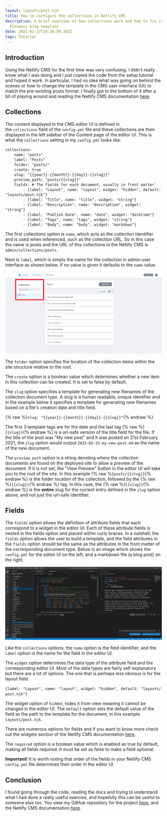 ```yaml
---
layout: layouts/post.njk
title: How to configure the collections in Netlify CMS
description: A brief overview of how collections work and how to fix it for the
  Eleventy blog template
date: 2021-02-27T20:28:50.162Z
tags: Tutorial
---
```

## Introduction

Using the Netlify CMS for the first time was very confusing. I didn't really know what I was doing and I just copied the code from the setup tutorial and hoped it work. In particular, I had no idea what was going on behind the scenes or how to change the template in the CMS user interface (UI) to match the pre-existing posts format. I finally got to the bottom of it after a bit of playing around and reading the Netlify CMS documentation [here](https://www.netlifycms.org/docs/configuration-options).

## Collections

The content displayed in the CMS editor UI is defined in the `collections` field of the `config.yml` file and these collections are then displayed in the left sidebar of the Content page of the editor UI. This is what the `collections` setting in my `config.yml` looks like:

```
collections:
    name: "posts" 
    label: "Posts" 
    folder: "posts/" 
    create: true 
    slug: "{{year}}-{{month}}-{{day}}-{{slug}}"
    preview_path: "posts/{{slug}}" 
    fields: # The fields for each document, usually in front matter`
        - {label: "Layout", name: "layout", widget: "hidden", default: "layouts/post.njk"}
        - {label: "Title", name: "title", widget: "string"}
        - {label: "Description", name: "description", widget: "string"}
        - {label: "Publish Date", name: "date", widget: "datetime"}
        - {label: "Tags", name: "tags", widget: "string"}
        - {label: "Body", name: "body", widget: "markdown"}
```

The first collections option is `name`, which acts as the collection identifier and is used when referenced, such as the collection URL. So in this case the name is posts and the URL of this collections in the Netlify CMS is `admin/collections/posts`. 

Next is `label`, which is simply the name for the collection in admin user interface as shown below. If no value is given it defaults to the `name` value. 

![Picture of the Netlify CMS editor UI](/img/posts/collection-ui-md.png "The Netlify CMS Editor User Interface")

The `folder` option specifies the location of the collection items within the site structure relative to the root.

The `create` option is a boolean value which determines whether a new item in this collection can be created. It is set to false by default.

The `slug` option specifies a template for generating new filenames of the collection document type. A slug is a human readable, unique identifier and in the example below it specifies a template for generating new filenames based on a file's creation date and title field.


{% raw %}`slug: "{{year}}-{{month}}-{{day}}-{{slug}}"`{% endraw %}


The first 3 template tags are for the date and the last tag {% raw %}`{{slug}}`{% endraw %} is a url-safe version of the title field for the file. If the title of the post was "My new post" and it was posted on 21st February 2021, the `slug` option would output `2021-02-25-my-new-post.md` as the name of the new document.

The `preview_path` option is a string denoting where the collection documents are found on the deployed site to allow a preview of the document. If it is not set, the "View Preview" button in the editor UI will take you to the root of the site. In this example {% raw %}```posts/{{slug}}```{% endraw %} is the folder location of the collection, followed by the {% raw %}```{{slug}}```{% endraw %} tag. In this case, the {% raw %}`{{slug}}`{% endraw %} is the **entire** slug for the current entry defined in the `slug` option above, and not just the url-safe identifier.

## Fields

The `fields` option allows the definition of attribute fields that each correspond to a widget in the editor UI. Each of these attribute fields is nested in the fields option and placed within curly braces. In a nutshell, the `fields` option allows the user to build a template, and the field attributes in the `fields` option should be the same as the attributes in the front matter of the corresponding document type. Below is an image which shows the `config.yml` for the editor UI on the left, and a markdown file (a blog post) on the right.

![Comparison of config and posts templates](/img/posts/vs-code-md.png "Comparison of config and posts templates")

Like the `collections` options, the `name` option is the field identifier, and the `label` option is the name for the field in the editor UI. 

The `widget` option determines the data type of the attribute field and the corresponding editor UI. Most of the data types are fairly self explanatory but there are a lot of options. The one that is perhaps less obvious is for the layout field. 

`{label: "Layout", name: "layout", widget: "hidden", default: "layouts/post.njk"}`

The widget option of `hidden`, hides it from view meaning it cannot be changed in the editor UI. The `default` option sets the default value of the field as the path to the template for the document, in this example `layouts/post.njk`.  

There are numerous options for fields and if you want to know more check out the widgets section of the Netlify CMS documentation [here](https://www.netlifycms.org/docs/widgets).

The `required` option is a boolean value which is enabled as true by default, making all fields required. It must be set as false to make a field optional.

**Important!** It is worth noting that order of the fields in your Netlify CMS `config.yml` file determines their order in the editor UI.

## Conclusion

I found going through the code, reading the docs and trying to understand what I had done a really useful exercise, and hopefully this can be useful to someone else too. You view my GitHub repository for the project [here](https://github.com/robbailiff/eleventy-base-blog), and the Netlify CMS documentation [here](https://www.netlifycms.org/docs/configuration-options).